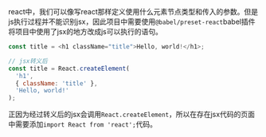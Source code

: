react中，我们可以像写react那样定义使用什么元素节点类型和传入的参数。但是js执行过程并不能识别jsx，因此项目中需要使用`@babel/preset-react`babel插件将项目中使用了jsx的地方改成js可以执行的语句。
```js
const title = <h1 className="title">Hello, world!</h1>;

// jsx转义后
const title = React.createElement(
  'h1',
  { className: 'title' },
  'Hello, world!'
);
```
正因为经过转义后的jsx会调用`React.createElement`，所以在存在jsx代码的页面中需要添加`import React from 'react';`代码。

